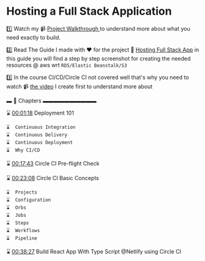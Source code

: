 
# Hosting a Full Stack Application

1️⃣ Watch my 📹 [Project Walkthrough ](https://www.youtube.com/watch?v=hNDIf5wELT4) to understand more about what you need exactly to build.

2️⃣ Read The Guide I made with ❤️ for the project 📜 [Hosting Full Stack App](https://www.yonisfy.com/udacity/projects/hosting-full-stack-application) in this guide you will find a step by step screenshot for creating the needed resources @ aws wrt `RDS/Elastic Beanstalk/S3`


3️⃣ In the course CI/CD/Circle CI not covered well that's why you need to watch 📹 [the video](https://www.youtube.com/watch?v=ygw0bzauorY) I create first to understand more about 

▬ 🔗 Chapters ▬▬▬▬▬▬▬▬▬▬

⌛️ [00:01:18](https://www.youtube.com/watch?v=ygw0bzauorY&t=78s) Deployment 101

    ⌛️  Continuous Integration
    ⌛️  Continuous Delivery 
    ⌛️  Continuous Deployment
    ⌛️  Why CI/CD

⌛️ [00:17:43](https://www.youtube.com/watch?v=ygw0bzauorY&t=1063s) Circle CI Pre-flight Check 

⌛️ [00:23:08](https://www.youtube.com/watch?v=ygw0bzauorY&t=1388s) Circle CI Basic Concepts 

    ⌛️  Projects 
    ⌛️  Configuration  
    ⌛️  Orbs
    ⌛️  Jobs  
    ⌛️  Steps 
    ⌛️  Workflows 
    ⌛️  Pipeline 

⌛️ [00:38:27](https://www.youtube.com/watch?v=ygw0bzauorY&t=2307s) Build React App With Type Script @Netlify using Circle CI 

